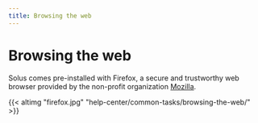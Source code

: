 ```yaml
---
title: Browsing the web
---
```

# Browsing the web

Solus comes pre-installed with Firefox, a secure and trustworthy web browser provided by the non-profit organization [Mozilla](https://www.mozilla.org/en-US/).

{{< altimg "firefox.jpg" "help-center/common-tasks/browsing-the-web/" >}}